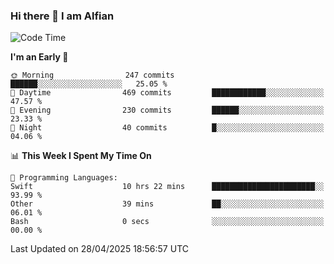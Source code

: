 ### Hi there 👋 I am Alfian

<!--START_SECTION:waka-->
![Code Time](http://img.shields.io/badge/Code%20Time-669%20hrs%2011%20mins-blue)

**I'm an Early 🐤** 

```text
🌞 Morning                247 commits         ██████░░░░░░░░░░░░░░░░░░░   25.05 % 
🌆 Daytime                469 commits         ████████████░░░░░░░░░░░░░   47.57 % 
🌃 Evening                230 commits         ██████░░░░░░░░░░░░░░░░░░░   23.33 % 
🌙 Night                  40 commits          █░░░░░░░░░░░░░░░░░░░░░░░░   04.06 % 
```


📊 **This Week I Spent My Time On** 

```text
💬 Programming Languages: 
Swift                    10 hrs 22 mins      ███████████████████████░░   93.99 % 
Other                    39 mins             ██░░░░░░░░░░░░░░░░░░░░░░░   06.01 % 
Bash                     0 secs              ░░░░░░░░░░░░░░░░░░░░░░░░░   00.00 % 
```


 Last Updated on 28/04/2025 18:56:57 UTC
<!--END_SECTION:waka-->
